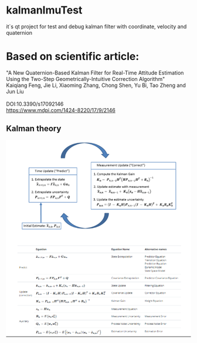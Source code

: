 # kalmanImuTest
it`s qt project for test and debug kalman filter with coordinate, velocity and quaternion

# Based on scientific article: 
"A New Quaternion-Based Kalman Filter for Real-Time Attitude Estimation Using the Two-Step
Geometrically-Intuitive Correction Algorithm"
<br>
Kaiqiang Feng, Jie Li, Xiaoming Zhang, Chong Shen, Yu Bi, Tao Zheng and Jun Liu
<br>
<br>
DOI:10.3390/s17092146
<br>
https://www.mdpi.com/1424-8220/17/9/2146

## Kalman theory
<p align="center">
  <img src="kalman_filter/Capture.PNG" width="650" title="hover text">
</p>
